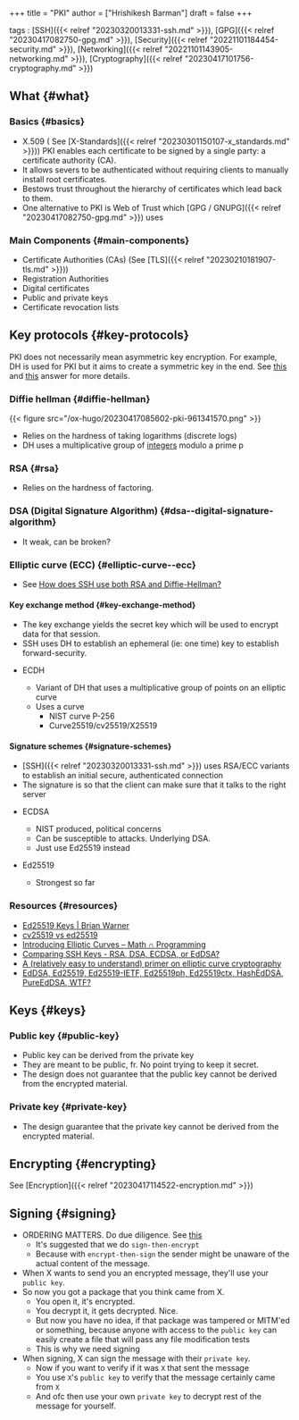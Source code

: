 +++
title = "PKI"
author = ["Hrishikesh Barman"]
draft = false
+++

tags
: [SSH]({{< relref "20230320013331-ssh.md" >}}), [GPG]({{< relref "20230417082750-gpg.md" >}}), [Security]({{< relref "20221101184454-security.md" >}}), [Networking]({{< relref "20221101143905-networking.md" >}}), [Cryptography]({{< relref "20230417101756-cryptography.md" >}})


## What {#what}


### Basics {#basics}

-   X.509 ( See [X-Standards]({{< relref "20230301150107-x_standards.md" >}})) PKI enables each certificate to be signed by a single party: a certificate authority (CA).
-   It allows severs to be authenticated without requiring clients to manually install root certificates.
-   Bestows trust throughout the hierarchy of certificates which lead back to them.
-   One alternative to PKI is Web of Trust which [GPG / GNUPG]({{< relref "20230417082750-gpg.md" >}}) uses


### Main Components {#main-components}

-   Certificate Authorities (CAs) (See [TLS]({{< relref "20230210181907-tls.md" >}}))
-   Registration Authorities
-   Digital certificates
-   Public and private keys
-   Certificate revocation lists


## Key protocols {#key-protocols}

PKI does not necessarily mean asymmetric key encryption. For example, DH is used for PKI but it aims to create a symmetric key in the end. See [this](https://crypto.stackexchange.com/questions/2867/whats-the-fundamental-difference-between-diffie-hellman-and-rsa) and [this](https://crypto.stackexchange.com/questions/797/is-diffie-hellman-mathematically-the-same-as-rsa) answer for more details.


### Diffie hellman {#diffie-hellman}

{{< figure src="/ox-hugo/20230417085602-pki-961341570.png" >}}

-   Relies on the hardness of taking logarithms (discrete logs)
-   DH uses a multiplicative group of [integers](https://www.rfc-editor.org/rfc/rfc3526) modulo a prime p


### RSA {#rsa}

-   Relies on the hardness of factoring.


### DSA (Digital Signature Algorithm) {#dsa--digital-signature-algorithm}

-   It weak, can be broken?


### Elliptic curve (ECC) {#elliptic-curve--ecc}

-   See [How does SSH use both RSA and Diffie-Hellman?](https://security.stackexchange.com/questions/76894/how-does-ssh-use-both-rsa-and-diffie-hellman)


#### Key exchange method {#key-exchange-method}

-   The key exchange yields the secret key which will be used to encrypt data for that session.
-   SSH uses DH to establish an ephemeral (ie: one time) key to establish forward-security.

<!--list-separator-->

-  ECDH

    -   Variant of DH that uses a multiplicative group of points on an elliptic curve
    -   Uses a curve
        -   NIST curve P-256
        -   Curve25519/cv25519/X25519


#### Signature schemes {#signature-schemes}

-   [SSH]({{< relref "20230320013331-ssh.md" >}}) uses RSA/ECC variants to establish an initial secure, authenticated connection
-   The signature is so that the client can make sure that it talks to the right server

<!--list-separator-->

-  ECDSA

    -   NIST produced, political concerns
    -   Can be susceptible to attacks. Underlying DSA.
    -   Just use Ed25519 instead

<!--list-separator-->

-  Ed25519

    -   Strongest so far


### Resources {#resources}

-   [Ed25519 Keys | Brian Warner](https://blog.mozilla.org/warner/2011/11/29/ed25519-keys/)
-   [cv25519 vs ed25519](https://crypto.stackexchange.com/questions/27866/why-curve25519-for-encryption-but-ed25519-for-signatures)
-   [Introducing Elliptic Curves – Math ∩ Programming](https://jeremykun.com/2014/02/08/introducing-elliptic-curves/)
-   [Comparing SSH Keys - RSA, DSA, ECDSA, or EdDSA?](https://goteleport.com/blog/comparing-ssh-keys/)
-   [A (relatively easy to understand) primer on elliptic curve cryptography](https://arstechnica.com/information-technology/2013/10/a-relatively-easy-to-understand-primer-on-elliptic-curve-cryptography/)
-   [EdDSA, Ed25519, Ed25519-IETF, Ed25519ph, Ed25519ctx, HashEdDSA, PureEdDSA, WTF?](https://cryptologie.net/article/497/eddsa-ed25519-ed25519-ietf-ed25519ph-ed25519ctx-hasheddsa-pureeddsa-wtf/)


## Keys {#keys}


### Public key {#public-key}

-   Public key can be derived from the private key
-   They are meant to be public, fr. No point trying to keep it secret.
-   The design does not guarantee that the public key cannot be derived from the encrypted material.


### Private key {#private-key}

-   The design guarantee that the private key cannot be derived from the encrypted material.


## Encrypting {#encrypting}

See [Encryption]({{< relref "20230417114522-encryption.md" >}})


## Signing {#signing}

-   ORDERING MATTERS. Do due diligence. See [this](https://crypto.stackexchange.com/questions/5458/should-we-sign-then-encrypt-or-encrypt-then-sign)
    -   It's suggested that we do `sign-then-encrypt`
    -   Because with `encrypt-then-sign` the sender might be unaware of the actual content of the message.
-   When X wants to send you an encrypted message, they'll use your `public key`.
-   So now you got a package that you think came from X.
    -   You open it, it's encrypted.
    -   You decrypt it, it gets decrypted. Nice.
    -   But now you have no idea, if that package was tampered or MITM'ed or something, because anyone with access to the `public key` can easily create a file that will pass any file modification tests
    -   This is why we need signing
-   When signing, X can sign the message with their `private key`.
    -   Now if you want to verify if it was `X` that sent the message
    -   You use `X`'s `public key` to verify that the message certainly came from `X`
    -   And ofc then use your own `private key` to decrypt rest of the message for yourself.
